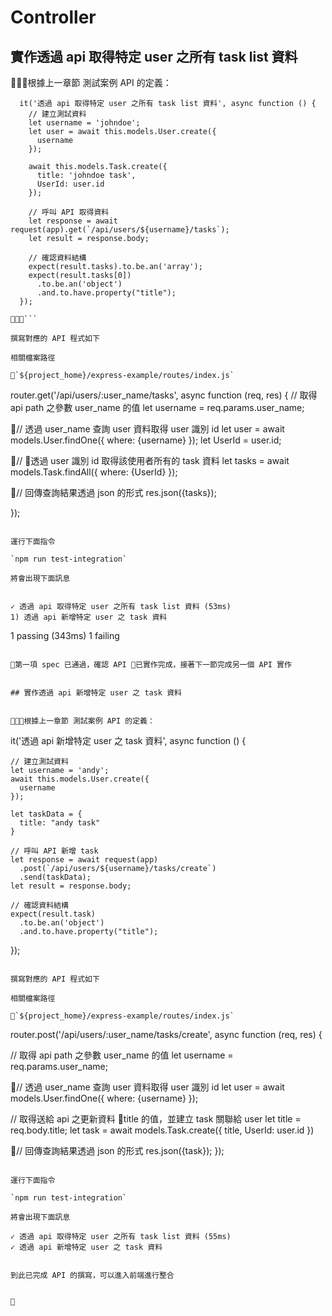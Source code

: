 # Controller


## 實作透過 api 取得特定 user 之所有 task list 資料


根據上一章節 測試案例 API 的定義：

```
  it('透過 api 取得特定 user 之所有 task list 資料', async function () {
    // 建立測試資料
    let username = 'johndoe';
    let user = await this.models.User.create({
      username
    });
    
    await this.models.Task.create({
      title: 'johndoe task',
      UserId: user.id
    });

    // 呼叫 API 取得資料
    let response = await request(app).get(`/api/users/${username}/tasks`);
    let result = response.body;

    // 確認資料結構
    expect(result.tasks).to.be.an('array');
    expect(result.tasks[0])
      .to.be.an('object')
      .and.to.have.property("title");
  });

```

撰寫對應的 API 程式如下

相關檔案路徑

`${project_home}/express-example/routes/index.js`

```
router.get('/api/users/:user_name/tasks', async function (req, res) {
  // 取得 api path 之參數 user_name 的值
  let username = req.params.user_name;

  // 透過 user_name 查詢 user 資料取得 user 識別 id
  let user = await models.User.findOne({
    where: {username}
  });
  let UserId = user.id;

  // 透過 user 識別 id 取得該使用者所有的 task 資料
  let tasks = await models.Task.findAll({
    where: {UserId}
  });

  // 回傳查詢結果透過 json 的形式
  res.json({tasks});

});

```

運行下面指令

`npm run test-integration`

將會出現下面訊息


```
    ✓ 透過 api 取得特定 user 之所有 task list 資料 (53ms)
    1) 透過 api 新增特定 user 之 task 資料


  1 passing (343ms)
  1 failing
```

第一項 spec 已通過，確認 API 已實作完成，接著下一節完成另一個 API 實作


## 實作透過 api 新增特定 user 之 task 資料


根據上一章節 測試案例 API 的定義：

```
  it('透過 api 新增特定 user 之 task 資料', async function () {

    // 建立測試資料
    let username = 'andy';
    await this.models.User.create({
      username
    });

    let taskData = {
      title: "andy task"
    }

    // 呼叫 API 新增 task
    let response = await request(app)
      .post(`/api/users/${username}/tasks/create`)
      .send(taskData);
    let result = response.body;
    
    // 確認資料結構
    expect(result.task)
      .to.be.an('object')
      .and.to.have.property("title");
  });



```

撰寫對應的 API 程式如下

相關檔案路徑

`${project_home}/express-example/routes/index.js`

```

router.post('/api/users/:user_name/tasks/create', async function (req, res) {

  // 取得 api path 之參數 user_name 的值
  let username = req.params.user_name;

  // 透過 user_name 查詢 user 資料取得 user 識別 id
  let user = await models.User.findOne({
    where: {username}
  });

  // 取得送給 api 之更新資料 title 的值，並建立 task 關聯給 user
  let title = req.body.title;
  let task = await models.Task.create({
    title,
    UserId: user.id
  })

  // 回傳查詢結果透過 json 的形式
  res.json({task});
});

```

運行下面指令

`npm run test-integration`

將會出現下面訊息

```
    ✓ 透過 api 取得特定 user 之所有 task list 資料 (55ms)
    ✓ 透過 api 新增特定 user 之 task 資料
```

到此已完成 API 的撰寫，可以進入前端進行整合


